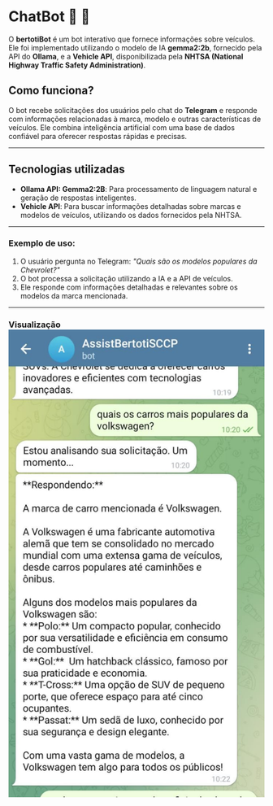 # ChatBot 🤖 🚗

O **bertotiBot** é um bot interativo que fornece informações sobre veículos. Ele foi implementado utilizando o modelo de IA **gemma2:2b**, fornecido pela API do **Ollama**, e a **Vehicle API**, disponibilizada pela **NHTSA (National Highway Traffic Safety Administration)**. 

## Como funciona?

O bot recebe solicitações dos usuários pelo chat do **Telegram** e responde com informações relacionadas à marca, modelo e outras características de veículos. Ele combina inteligência artificial com uma base de dados confiável para oferecer respostas rápidas e precisas.

---

## Tecnologias utilizadas

- **Ollama API: Gemma2:2B**: Para processamento de linguagem natural e geração de respostas inteligentes.
- **Vehicle API**: Para buscar informações detalhadas sobre marcas e modelos de veículos, utilizando os dados fornecidos pela NHTSA.

---

### Exemplo de uso:

1. O usuário pergunta no Telegram: *"Quais são os modelos populares da Chevrolet?"*
2. O bot processa a solicitação utilizando a IA e a API de veículos.
3. Ele responde com informações detalhadas e relevantes sobre os modelos da marca mencionada.

---

### Visualização![Exemplo de Bot](assets/imagem-bot.jpeg)

